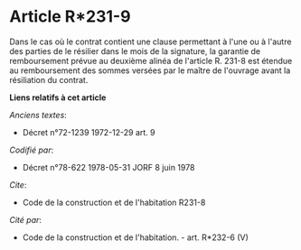 # Article R*231-9

Dans le cas où le contrat contient une clause permettant à l'une ou à l'autre des parties de le résilier dans le mois de la
signature, la garantie de remboursement prévue au deuxième alinéa de l'article R. 231-8 est étendue au remboursement des
sommes versées par le maître de l'ouvrage avant la résiliation du contrat.

**Liens relatifs à cet article**

_Anciens textes_:

  - Décret n°72-1239 1972-12-29 art. 9

_Codifié par_:

  - Décret n°78-622 1978-05-31 JORF 8 juin 1978

_Cite_:

  - Code de la construction et de l'habitation R231-8

_Cité par_:

  - Code de la construction et de l'habitation. - art. R*232-6 (V)

